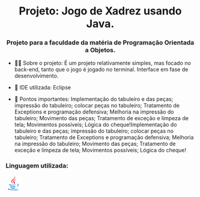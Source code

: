 <h1 align="center">Projeto: Jogo de Xadrez usando Java.</h1>
<h3 align="center">Projeto para a faculdade da matéria de Programação Orientada a Objetos.</h3>

- 👨‍💻 Sobre o projeto: É um projeto relativamente simples, mas focado no back-end, tanto que o jogo é jogado no terminal. Interface em fase de desenvolvimento.

- 📝 IDE utilizada: Eclipse

- 📄 Pontos importantes: Implementação do tabuleiro e das peças; impressão do tabuleiro; colocar peças no tabuleiro; Tratamento de Exceptions e programação defensiva; Melhoria na impressão do tabuleiro; Movimento das peças; Tratamento de exceção e limpeza de tela; Movimentos possíveis; Lógica do cheque!Implementação do tabuleiro e das peças; impressão do tabuleiro; colocar peças no tabuleiro; Tratamento de Exceptions e programação defensiva; Melhoria na impressão do tabuleiro; Movimento das peças; Tratamento de exceção e limpeza de tela; Movimentos possíveis; Lógica do cheque!


<p align="left">
</p>

<h3 align="left">Linguagem utilizada:</h3>
<p align="left"> <a href="https://www.java.com" target="_blank" rel="noreferrer"> <img src="https://raw.githubusercontent.com/devicons/devicon/master/icons/java/java-original.svg" alt="java" width="40" height="40"/> </a> </p>



